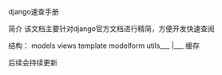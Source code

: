 django速查手册

简介
该文档主要针对django官方文档进行精简，方便开发快速查阅


结构：
	models
	views
	template
	modelform
	utils___
			|___ 缓存


后续会持续更新
